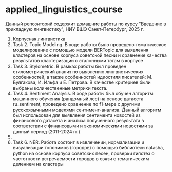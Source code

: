 # applied_linguistics_course
Данный репозиторий содержит домашние работы по курсу "Введение в прикладную лингвистику", НИУ ВШЭ Санкт-Петербург, 2025 г.
1. Корпусная лингвистика
2. Task 2. Topic Modeling. В ходе работы было проведено тематическое моделирование с помощью модели BERTopic для выявления кластеров на основе корпуса советской песни и сравнение качества результатов кластеризации с эталонными тэгам в корпусе
3. Task 3. Stylometric. В рамках работы был проведен стилометрический анализ по выявлению лингвистических особенностей, а также особенностей идиостиля писателей: М. Булгакова, И. Ильфа и Е. Петрова. В качестве критериев были выбраны количественные метрики текста.
4. Task 4. Sentiment Analysis. В ходе работы был обучен алгоритм машинного обучения (рандомный лес) на основе датасета ru_sentiment, проведено сравнение по f1-мере с другими русскоязычными моделями сентимент-анализа. Данный алгоритм был использован для выявления сентимента новостей из финансового датасета и анализа полученного результата в соответствии с финансовыми и экономическими новостями за данный период (2011-2024 гг.)
5.
6. Task 6. NER. Работа состоит в извлечении, нормализации и визуализации топонимов (городов) с помощью библиотеки natasha, python на основе корпуса советских песен, проверки гипотез о частотности встречаемости городов в связи с тематическим делением на кластеры
